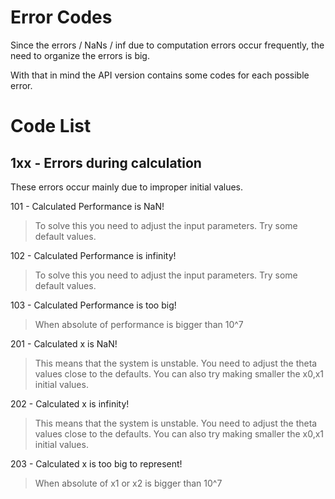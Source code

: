 # Error Codes

Since the errors / NaNs / inf due to computation errors occur frequently, the need to organize the errors is big.

With that in mind the API version contains some codes for each possible error.

# Code List

## 1xx - Errors during calculation

These errors occur mainly due to improper initial values.


101 - Calculated Performance is NaN!

> To solve this you need to adjust the input parameters. Try some default values.

102 - Calculated Performance is infinity!

> To solve this you need to adjust the input parameters. Try some default values.

103 - Calculated Performance is too big!

> When absolute of performance is bigger than 10^7

201 - Calculated x is NaN!

> This means that the system is unstable. You need to adjust the theta values close to the defaults. You can also try making smaller the x0,x1 initial values.

202 - Calculated x is infinity!

> This means that the system is unstable. You need to adjust the theta values close to the defaults. You can also try making smaller the x0,x1 initial values.

203 - Calculated x is too big to represent!

> When absolute of x1 or x2 is bigger than 10^7
